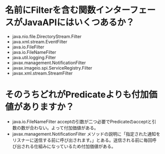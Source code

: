 # 名前にFilterを含む関数インターフェースがJavaAPIにはいくつあるか？
- java.nio.file.DirectoryStream.Filter
- java.xml.stream.EventFilter
- java.io.FileFilter
- java.io.FileNameFilter
- java.util.logging.Filter
- javax.management.NotificationFilter
- javax.imageio.spi.ServiceRegistry.Filter
- javax.xml.stream.StreamFilter

# そのうちどれがPredicate<T>よりも付加価値がありますか？
- java.io.FileNameFilter
acceptの引数が二つ必要でPredicateのacceptと引数の数が合わない。よって付加価値がある。
- javax.management.NotificationFilter
メソッドの説明に「指定された通知をリスナーに送信する前に呼び出されます。」とある。送信される前に毎回呼び出される仕組みになっているため付加価値がある。

